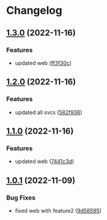 # Changelog

## [1.3.0](https://github.com/maheshglm/demo-git-tags/compare/web-v1.2.0...web-v1.3.0) (2022-11-16)


### Features

* updated web ([ff3f30c](https://github.com/maheshglm/demo-git-tags/commit/ff3f30c9541039e19fc4a7c2d1c770736465641d))

## [1.2.0](https://github.com/maheshglm/demo-git-tags/compare/web-v1.1.0...web-v1.2.0) (2022-11-16)


### Features

* updated all svcs ([582f936](https://github.com/maheshglm/demo-git-tags/commit/582f936eee830976dc14a988e1eca9aa916bdea6))

## [1.1.0](https://github.com/maheshglm/demo-git-tags/compare/web-v1.0.1...web-v1.1.0) (2022-11-16)


### Features

* updated web ([7441c3d](https://github.com/maheshglm/demo-git-tags/commit/7441c3d6645f0f94903e9cea5ded3d7175138a33))

## [1.0.1](https://github.com/maheshglm/demo-git-tags/compare/web-v1.0.0...web-v1.0.1) (2022-11-09)


### Bug Fixes

* fixed web with feature2 ([9d58595](https://github.com/maheshglm/demo-git-tags/commit/9d58595d45f8419b8c735c60562949e63bfd9fad))
